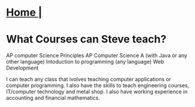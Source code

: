 # [Home |](../index.md)
# What Courses can Steve teach?
AP computer Science Principles
AP Computer Science A (with Java or any other language)
Intoduction to programming (any language)
Web Development

I can teach any class that ivolves teaching computer applications or computer programming. I also have the skills to teach engineering courses, IT/computer technology and metal shop. I also have working experience in accounting and financial mathematics.
